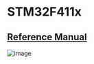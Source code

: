 # STM32F411x

## [Reference Manual](https://github.com/embeddedalpha/STM32F411x/files/5899226/dm00119316-stm32f411xc-e-advanced-arm-based-32-bit-mcus-stmicroelectronics.pdf)


![image](https://user-images.githubusercontent.com/38166489/106320631-2712e480-6299-11eb-9f9f-81f4b142b13a.png)

